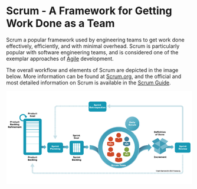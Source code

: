 # Scrum - A Framework for Getting Work Done as a Team

Scrum a popular framework used by engineering teams to get work done
effectively, efficiently, and with minimal overhead. Scrum is particularly
popular with software engineering teams, and is considered one of the exemplar
approaches of [Agile](https://en.wikipedia.org/wiki/Agile_software_development)
development.

The overall workflow and elements of Scrum are depicted in the image below. More
information can be found at
[Scrum.org](https://www.scrum.org/learning-series/what-is-scrum), and the
official and most detailed information on Scrum is available in the [Scrum
Guide](https://scrumguides.org/scrum-guide.html).

![](img/scrum.png)



